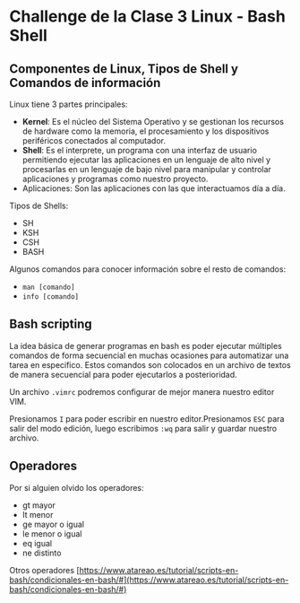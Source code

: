 # Challenge de la Clase 3 Linux - Bash Shell

## ****Componentes de Linux, Tipos de Shell y Comandos de información****

Linux tiene 3 partes principales:

- **Kernel**: Es el núcleo del Sistema Operativo y se gestionan los recursos de hardware como la memoria, el procesamiento y los dispositivos periféricos conectados al computador.
- **Shell**: Es el interprete, un programa con una interfaz de usuario permitiendo ejecutar las aplicaciones en un lenguaje de alto nivel y procesarlas en un lenguaje de bajo nivel para manipular y controlar aplicaciones y programas como nuestro proyecto.
- Aplicaciones: Son las aplicaciones con las que interactuamos día a día.

Tipos de Shells:

- SH
- KSH
- CSH
- BASH

Algunos comandos para conocer información sobre el resto de comandos:

- `man [comando]`
- `info [comando]`

## ****Bash scripting****

La idea básica de generar programas en bash es poder ejecutar múltiples comandos de forma secuencial en muchas ocasiones para automatizar una tarea en especifico. Estos comandos son colocados en un archivo de textos de manera secuencial para poder ejecutarlos a posterioridad.

Un archivo `.vimrc` podremos configurar de mejor manera nuestro editor VIM.

Presionamos `I` para poder escribir en nuestro editor.Presionamos `ESC` para salir del modo edición, luego escribimos `:wq` para salir y guardar nuestro archivo.

## Operadores

Por si alguien olvido los operadores:

- gt mayor
- lt menor
- ge mayor o igual
- le menor o igual
- eq igual
- ne distinto

Otros operadores [https://www.atareao.es/tutorial/scripts-en-bash/condicionales-en-bash/#](https://www.atareao.es/tutorial/scripts-en-bash/condicionales-en-bash/#)



